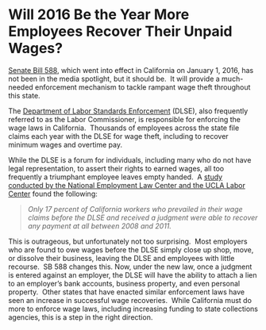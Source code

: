 # Will 2016 Be the Year More Employees Recover Their Unpaid Wages?

[Senate Bill 588](https://leginfo.legislature.ca.gov/faces/billTextClient.xhtml?bill_id=201520160SB588), which went into effect in California on January 1, 2016, has not been in the media spotlight, but it should be.  It will provide a much-needed enforcement mechanism to tackle rampant wage theft throughout this state.  

The [Department of Labor Standards Enforcement](http://www.dir.ca.gov/dlse/) (DLSE), also frequently referred to as the Labor Commissioner, is responsible for enforcing the wage laws in California.  Thousands of employees across the state file claims each year with the DLSE for wage theft, including to recover minimum wages and overtime pay.  

While the DLSE is a forum for individuals, including many who do not have legal representation, to assert their rights to earned wages, all too frequently a triumphant employee leaves empty handed.  A [study conducted by the National Employment Law Center and the UCLA Labor Center](http://www.labor.ucla.edu/publication/hollow-victories-the-crisis-in-collecting-unpaid-wages-for-californias-workers/) found the following:

> _Only 17 percent of California workers who prevailed in their wage claims before the DLSE and received a judgment were able to recover any payment at all between 2008 and 2011\._

This is outrageous, but unfortunately not too surprising.  Most employers who are found to owe wages before the DLSE simply close up shop, move, or dissolve their business, leaving the DLSE and employees with little recourse.  SB 588 changes this. Now, under the new law, once a judgment is entered against an employer, the DLSE will have the ability to attach a lien to an employer’s bank accounts, business property, and even personal property.  Other states that have enacted similar enforcement laws have seen an increase in successful wage recoveries.  While California must do more to enforce wage laws, including increasing funding to state collections agencies, this is a step in the right direction.